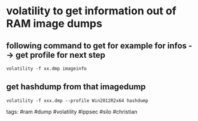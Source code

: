 # volatility to get information out of RAM image dumps 

## following command to get for example for infos --> get profile for next step
```cheat volatility Get basic information
volatility -f xx.dmp imageinfo
```

## get hashdump from that imagedump

```cheat volatility Get hashdump from image dump
volatility -f xxx.dmp --profile Win2012R2x64 hashdump
```

tags: #ram #dump #volatility #ippsec #silo #christian 

